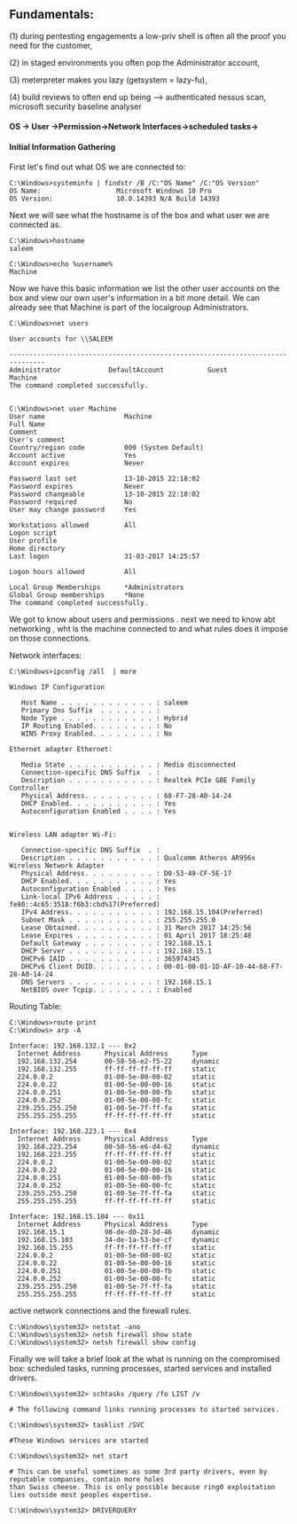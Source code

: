 ## Fundamentals:

\(1\) during pentesting engagements a low-priv shell is often all the proof you need for the customer,

\(2\) in staged environments you often pop the Administrator account,

\(3\) meterpreter makes you lazy \(getsystem = lazy-fu\),

\(4\) build reviews to often end up being --&gt; authenticated nessus scan, microsoft security baseline analyser

#### OS -&gt; User -&gt;Permission-&gt;Network Interfaces-&gt;scheduled tasks-&gt;

#### 

#### **Initial Information Gathering**

First let's find out what OS we are connected to:

```
C:\Windows>systeminfo | findstr /B /C:"OS Name" /C:"OS Version"
OS Name:                   Microsoft Windows 10 Pro
OS Version:                10.0.14393 N/A Build 14393
```

Next we will see what the hostname is of the box and what user we are connected as.

```
C:\Windows>hostname
saleem

C:\Windows>echo %username%
Machine
```

Now we have this basic information we list the other user accounts on the box and view our own user's information in a bit more detail. We can already see that Machine is part of the localgroup Administrators.

```
C:\Windows>net users

User accounts for \\SALEEM

-------------------------------------------------------------------------------
Administrator            DefaultAccount           Guest
Machine
The command completed successfully.


C:\Windows>net user Machine
User name                    Machine
Full Name
Comment
User's comment
Country/region code          000 (System Default)
Account active               Yes
Account expires              Never

Password last set            13-10-2015 22:18:02
Password expires             Never
Password changeable          13-10-2015 22:18:02
Password required            No
User may change password     Yes

Workstations allowed         All
Logon script
User profile
Home directory
Last logon                   31-03-2017 14:25:57

Logon hours allowed          All

Local Group Memberships      *Administrators
Global Group memberships     *None
The command completed successfully.
```

We got to know about users and permissions  . next we need to know abt networking , wht is the machine connected to and what rules does it impose on those connections.

Network interfaces:

```
C:\Windows>ipconfig /all  | more

Windows IP Configuration

   Host Name . . . . . . . . . . . . : saleem
   Primary Dns Suffix  . . . . . . . :
   Node Type . . . . . . . . . . . . : Hybrid
   IP Routing Enabled. . . . . . . . : No
   WINS Proxy Enabled. . . . . . . . : No

Ethernet adapter Ethernet:

   Media State . . . . . . . . . . . : Media disconnected
   Connection-specific DNS Suffix  . :
   Description . . . . . . . . . . . : Realtek PCIe GBE Family Controller
   Physical Address. . . . . . . . . : 68-F7-28-A0-14-24
   DHCP Enabled. . . . . . . . . . . : Yes
   Autoconfiguration Enabled . . . . : Yes


Wireless LAN adapter Wi-Fi:

   Connection-specific DNS Suffix  . :
   Description . . . . . . . . . . . : Qualcomm Atheros AR956x Wireless Network Adapter
   Physical Address. . . . . . . . . : D0-53-49-CF-5E-17
   DHCP Enabled. . . . . . . . . . . : Yes
   Autoconfiguration Enabled . . . . : Yes
   Link-local IPv6 Address . . . . . : fe80::4c65:3518:f6b3:cbd%17(Preferred)
   IPv4 Address. . . . . . . . . . . : 192.168.15.104(Preferred)
   Subnet Mask . . . . . . . . . . . : 255.255.255.0
   Lease Obtained. . . . . . . . . . : 31 March 2017 14:25:56
   Lease Expires . . . . . . . . . . : 01 April 2017 18:25:48
   Default Gateway . . . . . . . . . : 192.168.15.1
   DHCP Server . . . . . . . . . . . : 192.168.15.1
   DHCPv6 IAID . . . . . . . . . . . : 365974345
   DHCPv6 Client DUID. . . . . . . . : 00-01-00-01-1D-AF-10-44-68-F7-28-A0-14-24
   DNS Servers . . . . . . . . . . . : 192.168.15.1
   NetBIOS over Tcpip. . . . . . . . : Enabled
```

Routing Table:

```
C:\Windows>route print
C:\Windows> arp -A

Interface: 192.168.132.1 --- 0x2
  Internet Address      Physical Address      Type
  192.168.132.254       00-50-56-e2-f5-22     dynamic
  192.168.132.255       ff-ff-ff-ff-ff-ff     static
  224.0.0.2             01-00-5e-00-00-02     static
  224.0.0.22            01-00-5e-00-00-16     static
  224.0.0.251           01-00-5e-00-00-fb     static
  224.0.0.252           01-00-5e-00-00-fc     static
  239.255.255.250       01-00-5e-7f-ff-fa     static
  255.255.255.255       ff-ff-ff-ff-ff-ff     static

Interface: 192.168.223.1 --- 0x4
  Internet Address      Physical Address      Type
  192.168.223.254       00-50-56-e6-d4-62     dynamic
  192.168.223.255       ff-ff-ff-ff-ff-ff     static
  224.0.0.2             01-00-5e-00-00-02     static
  224.0.0.22            01-00-5e-00-00-16     static
  224.0.0.251           01-00-5e-00-00-fb     static
  224.0.0.252           01-00-5e-00-00-fc     static
  239.255.255.250       01-00-5e-7f-ff-fa     static
  255.255.255.255       ff-ff-ff-ff-ff-ff     static

Interface: 192.168.15.104 --- 0x11
  Internet Address      Physical Address      Type
  192.168.15.1          98-de-d0-28-3d-46     dynamic
  192.168.15.103        34-de-1a-53-be-cf     dynamic
  192.168.15.255        ff-ff-ff-ff-ff-ff     static
  224.0.0.2             01-00-5e-00-00-02     static
  224.0.0.22            01-00-5e-00-00-16     static
  224.0.0.251           01-00-5e-00-00-fb     static
  224.0.0.252           01-00-5e-00-00-fc     static
  239.255.255.250       01-00-5e-7f-ff-fa     static
  255.255.255.255       ff-ff-ff-ff-ff-ff     static
```

active network connections and the firewall rules.

```
C:\Windows\system32> netstat -ano
C:\Windows\system32> netsh firewall show state
C:\Windows\system32> netsh firewall show config
```

Finally we will take a brief look at the what is running on the compromised box: scheduled tasks, running processes, started services and installed drivers.

```
C:\Windows\system32> schtasks /query /fo LIST /v

# The following command links running processes to started services.

C:\Windows\system32> tasklist /SVC

#These Windows services are started

C:\Windows\system32> net start

# This can be useful sometimes as some 3rd party drivers, even by reputable companies, contain more holes
than Swiss cheese. This is only possible because ring0 exploitation lies outside most peoples expertise.

C:\Windows\system32> DRIVERQUERY

```



